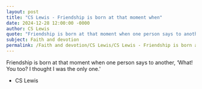 ```yaml
---
layout: post
title: "CS Lewis - Friendship is born at that moment when"
date: 2024-12-28 12:00:00 -0000
author: CS Lewis
quote: "Friendship is born at that moment when one person says to another, ‘What! You too? I thought I was the only one.'"
subject: Faith and devotion
permalink: /Faith and devotion/CS Lewis/CS Lewis - Friendship is born at that moment when
---
```


Friendship is born at that moment when one person says to another, ‘What! You too? I thought I was the only one.'

- CS Lewis
